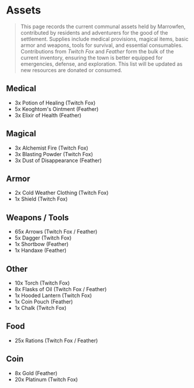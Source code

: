 # Assets

> This page records the current communal assets held by Marrowfen, contributed by residents and adventurers for the good of the settlement. Supplies include medical provisions, magical items, basic armor and weapons, tools for survival, and essential consumables. Contributions from *Twitch Fox* and *Feather* form the bulk of the current inventory, ensuring the town is better equipped for emergencies, defense, and exploration. This list will be updated as new resources are donated or consumed.
## Medical
- 3x Potion of Healing (Twitch Fox)
- 5x Keoghtom's Ointment (Feather)
- 3x Elixir of Health (Feather)
## Magical
- 3x Alchemist Fire (Twitch Fox)
- 3x Blasting Powder (Twitch Fox)
- 3x Dust of Disappearance (Feather)
## Armor
- 2x Cold Weather Clothing (Twitch Fox)
- 1x Shield (Twitch Fox)
## Weapons / Tools
- 65x Arrows  (Twitch Fox / Feather)
- 5x Dagger (Twitch Fox)
- 1x Shortbow (Feather)
- 1x Handaxe (Feather)
## Other
- 10x Torch  (Twitch Fox)
- 8x Flasks of Oil  (Twitch Fox / Feather)
- 1x Hooded Lantern (Twitch Fox)
- 1x Coin Pouch (Feather)
- 1x Chalk (Twitch Fox)
## Food
- 25x Rations  (Twitch Fox / Feather)
## Coin
- 8x Gold (Feather)
- 20x Platinum (Twitch Fox)

